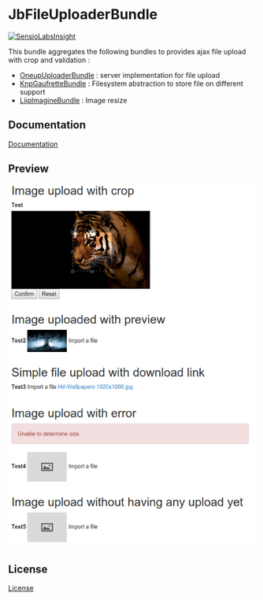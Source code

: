 JbFileUploaderBundle
====================

[![SensioLabsInsight](https://insight.sensiolabs.com/projects/fc4abd08-89d9-45cd-bbae-9bda5d39ed97/mini.png)](https://insight.sensiolabs.com/projects/fc4abd08-89d9-45cd-bbae-9bda5d39ed97)

This bundle aggregates the following bundles to provides ajax file upload with crop and validation :
* [OneupUploaderBundle](https://github.com/1up-lab/OneupUploaderBundle) : server implementation for file upload
* [KnpGaufretteBundle](https://github.com/KnpLabs/KnpGaufretteBundle) : Filesystem abstraction to store file on different support
* [LiipImagineBundle](https://github.com/liip/LiipImagineBundle) : Image resize

Documentation
-------------

[Documentation](https://github.com/jbouzekri/FileUploaderBundle/tree/master/Resources/doc/index.md)

Preview
-------

![Preview FileUploaderBundle](Resources/doc/img/screenshots.png?raw=true)

License
-------

[License](https://github.com/jbouzekri/FileUploaderBundle/blob/master/LICENSE)

